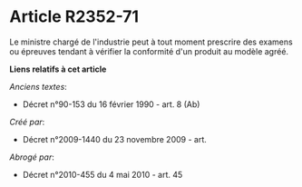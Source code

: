 # Article R2352-71

Le ministre chargé de l'industrie peut à tout moment prescrire des examens ou épreuves tendant à vérifier la conformité d'un
produit au modèle agréé.

**Liens relatifs à cet article**

_Anciens textes_:

  - Décret n°90-153 du 16 février 1990 - art. 8 (Ab)

_Créé par_:

  - Décret n°2009-1440 du 23 novembre 2009 - art.

_Abrogé par_:

  - Décret n°2010-455 du 4 mai 2010 - art. 45
